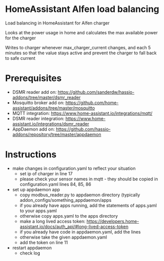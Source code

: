 # HomeAssistant Alfen load balancing
Load balancing in HomeAssistant for Alfen charger

Looks at the power usage in home and calculates the max available power for the charger

Writes to charger whenever max_charger_current changes,
and each 5 minutes so that the value stays active
and prevent the charger to fall back to safe current

# Prerequisites 
- DSMR reader add on: https://github.com/sanderdw/hassio-addons/tree/master/dsmr_reader
- Mosquitto broker add on: https://github.com/home-assistant/addons/tree/master/mosquitto
- MQTT integration: https://www.home-assistant.io/integrations/mqtt/
- DSMR reader integration: https://www.home-assistant.io/integrations/dsmr_reader
- AppDaemon add on: https://github.com/hassio-addons/repository/tree/master/appdaemon


# Instructions
- make changes in configuration.yaml to reflect your situation
  - set ip of charger in line 17
  - please check your sensor names in mqtt - they should be copied in configuration.yaml lines 84, 85, 86
- set up appdaemon app
  - copy modbus_reader.py to appdaemon directory (typically addon_configs/something_appdaemon/apps
  - if you already have apps running, add the statements of apps.yaml to your apps.yaml
  - otherwise copy apps.yaml to the apps directory
  - make a long lived access token: https://developers.home-assistant.io/docs/auth_api/#long-lived-access-token
  - if you already have code in appdaemon.yaml, add the lines
  - otherwise take the given appdaemon.yaml
  - add the token on line 11
- restart appdaemon
  - check log
